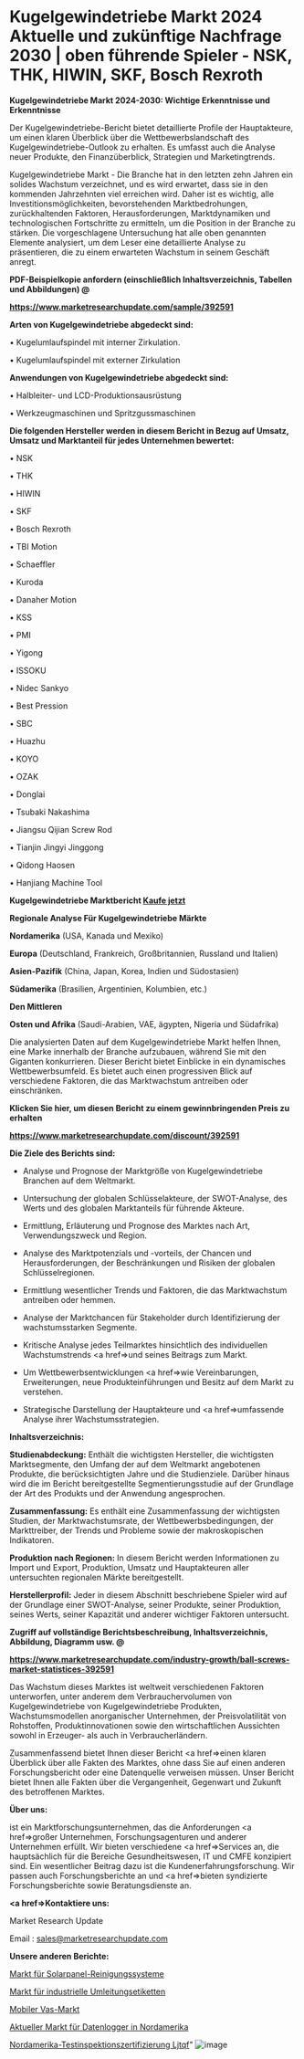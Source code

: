 # Kugelgewindetriebe Markt 2024 Aktuelle und zukünftige Nachfrage 2030 | oben führende Spieler - NSK, THK, HIWIN, SKF, Bosch Rexroth

<strong>Kugelgewindetriebe Markt 2024-2030: Wichtige Erkenntnisse und Erkenntnisse</strong>

Der Kugelgewindetriebe-Bericht bietet detaillierte Profile der Hauptakteure, um einen klaren Überblick über die Wettbewerbslandschaft des Kugelgewindetriebe-Outlook zu erhalten. Es umfasst auch die Analyse neuer Produkte, den Finanzüberblick, Strategien und Marketingtrends.

Kugelgewindetriebe Markt - Die Branche hat in den letzten zehn Jahren ein solides Wachstum verzeichnet, und es wird erwartet, dass sie in den kommenden Jahrzehnten viel erreichen wird. Daher ist es wichtig, alle Investitionsmöglichkeiten, bevorstehenden Marktbedrohungen, zurückhaltenden Faktoren, Herausforderungen, Marktdynamiken und technologischen Fortschritte zu ermitteln, um die Position in der Branche zu stärken. Die vorgeschlagene Untersuchung hat alle oben genannten Elemente analysiert, um dem Leser eine detaillierte Analyse zu präsentieren, die zu einem erwarteten Wachstum in seinem Geschäft anregt.



<strong><b>PDF-Beispielkopie anfordern (einschließlich Inhaltsverzeichnis, Tabellen und Abbildungen) @ </b></strong>

<strong><a href=https://www.marketresearchupdate.com/sample/392591>

<strong>https://www.marketresearchupdate.com/sample/392591</u></a></strong></strong>



<strong>Arten von Kugelgewindetriebe abgedeckt sind:</strong>

• Kugelumlaufspindel mit interner Zirkulation.

• Kugelumlaufspindel mit externer Zirkulation



<strong>Anwendungen von Kugelgewindetriebe abgedeckt sind:</strong>

• Halbleiter- und LCD-Produktionsausrüstung

• Werkzeugmaschinen und Spritzgussmaschinen



<strong>Die folgenden Hersteller werden in diesem Bericht in Bezug auf Umsatz, Umsatz und Marktanteil für jedes Unternehmen bewertet:</strong>

• NSK

• THK

• HIWIN

• SKF

• Bosch Rexroth

• TBI Motion

• Schaeffler

• Kuroda

• Danaher Motion

• KSS

• PMI

• Yigong

• ISSOKU

• Nidec Sankyo

• Best Pression

• SBC

• Huazhu

• KOYO

• OZAK

• Donglai

• Tsubaki Nakashima

• Jiangsu Qijian Screw Rod

• Tianjin Jingyi Jinggong

• Qidong Haosen

• Hanjiang Machine Tool



<strong>Kugelgewindetriebe Marktbericht <a href=https://www.marketresearchupdate.com/buynow/392591>Kaufe jetzt</a></strong>



<strong>Regionale Analyse Für Kugelgewindetriebe Märkte</strong>



<strong>Nordamerika</strong> (USA, Kanada und Mexiko)



<strong>Europa</strong> (Deutschland, Frankreich, Großbritannien, Russland und Italien)



<strong>Asien-Pazifik</strong> (China, Japan, Korea, Indien und Südostasien)



<strong>Südamerika</strong> (Brasilien, Argentinien, Kolumbien, etc.)



<strong>Den Mittleren</strong> 

<strong>Osten und Afrika</strong> (Saudi-Arabien, VAE, ägypten, Nigeria und Südafrika)

Die analysierten Daten auf dem Kugelgewindetriebe Markt helfen Ihnen, eine Marke innerhalb der Branche aufzubauen, während Sie mit den Giganten konkurrieren. Dieser Bericht bietet Einblicke in ein dynamisches Wettbewerbsumfeld. Es bietet auch einen progressiven Blick auf verschiedene Faktoren, die das Marktwachstum antreiben oder einschränken.



<strong>Klicken Sie hier, um diesen Bericht zu einem gewinnbringenden Preis zu erhalten
</strong>

<strong><a href=https://www.marketresearchupdate.com/discount/392591>https://www.marketresearchupdate.com/discount/392591</b></u></strong></a>



<strong>Die Ziele des Berichts sind:</strong>

- Analyse und Prognose der Marktgröße von Kugelgewindetriebe Branchen auf dem Weltmarkt.

- Untersuchung der globalen Schlüsselakteure, der SWOT-Analyse, des Werts und des globalen Marktanteils für führende Akteure.

- Ermittlung, Erläuterung und Prognose des Marktes nach Art, Verwendungszweck und Region.

- Analyse des Marktpotenzials und -vorteils, der Chancen und Herausforderungen, der Beschränkungen und Risiken der globalen Schlüsselregionen.

- Ermittlung wesentlicher Trends und Faktoren, die das Marktwachstum antreiben oder hemmen.

- Analyse der Marktchancen für Stakeholder durch Identifizierung der wachstumsstarken Segmente.

- Kritische Analyse jedes Teilmarktes hinsichtlich des individuellen Wachstumstrends <a href=>und</a> seines Beitrags zum Markt.

- Um Wettbewerbsentwicklungen <a href=>wie</a> Vereinbarungen, Erweiterungen, neue Produkteinführungen und Besitz auf dem Markt zu verstehen.

- Strategische Darstellung der Hauptakteure und <a href=>umfas</a>sende Analyse ihrer Wachstumsstrategien.



<strong>Inhaltsverzeichnis:</strong>



<strong>Studienabdeckung:</strong> Enthält die wichtigsten Hersteller, die wichtigsten Marktsegmente, den Umfang der auf dem Weltmarkt angebotenen Produkte, die berücksichtigten Jahre und die Studienziele. Darüber hinaus wird die im Bericht bereitgestellte Segmentierungsstudie auf der Grundlage der Art des Produkts und der Anwendung angesprochen.



<strong>Zusammenfassung:</strong> Es enthält eine Zusammenfassung der wichtigsten Studien, der Marktwachstumsrate, der Wettbewerbsbedingungen, der Markttreiber, der Trends und Probleme sowie der makroskopischen Indikatoren.



<strong>Produktion nach Regionen:</strong> In diesem Bericht werden Informationen zu Import und Export, Produktion, Umsatz und Hauptakteuren aller untersuchten regionalen Märkte bereitgestellt.



<strong>Herstellerprofil:</strong> Jeder in diesem Abschnitt beschriebene Spieler wird auf der Grundlage einer SWOT-Analyse, seiner Produkte, seiner Produktion, seines Werts, seiner Kapazität und anderer wichtiger Faktoren untersucht.



<strong><b>Zugriff auf vollständige Berichtsbeschreibung, Inhaltsverzeichnis, Abbildung, Diagramm usw. @ </b></strong>

<strong><a href=https://www.marketresearchupdate.com/industry-growth/ball-screws-market-statistices-392591>https://www.marketresearchupdate.com/industry-growth/ball-screws-market-statistices-392591</a></strong>

Das Wachstum dieses Marktes ist weltweit verschiedenen Faktoren unterworfen, unter anderem dem Verbrauchervolumen von Kugelgewindetriebe von Kugelgewindetriebe Produkten, Wachstumsmodellen anorganischer Unternehmen, der Preisvolatilität von Rohstoffen, Produktinnovationen sowie den wirtschaftlichen Aussichten sowohl in Erzeuger- als auch in Verbraucherländern.

Zusammenfassend bietet Ihnen dieser Bericht <a href=>einen</a> klaren Überblick über alle Fakten des Marktes, ohne dass Sie auf einen anderen Forschungsbericht oder eine Datenquelle verweisen müssen. Unser Bericht bietet Ihnen alle Fakten über die Vergangenheit, Gegenwart und Zukunft des betroffenen Marktes.



<strong>Über uns:</strong>

 ist ein Marktforschungsunternehmen, das die Anforderungen <a href=>großer</a> Unternehmen, Forschungsagenturen und anderer Unternehmen erfüllt. Wir bieten verschiedene <a href=>Services</a> an, die hauptsächlich für die Bereiche Gesundheitswesen, IT und CMFE konzipiert sind. Ein wesentlicher Beitrag dazu ist die Kundenerfahrungsforschung. Wir passen auch Forschungsberichte an und <a href=>bieten</a> syndizierte Forschungsberichte sowie Beratungsdienste an.



<strong><a href=>Kontaktiere uns:</a></strong>

Market Research Update

Email : sales@marketresearchupdate.com



<strong>Unsere anderen Berichte:</strong>

<a href=https://www.linkedin.com/pulse/solar-panel-cleaning-systems-market-2023-latest-trending>Markt für Solarpanel-Reinigungssysteme</a>

<a href=https://www.linkedin.com/pulse/industrial-reroute-labels-market-size-share-outlook-growth>Markt für industrielle Umleitungsetiketten</a>

<a href=https://www.linkedin.com/pulse/mobile-vas-market-size-emerging-trends-consumption>Mobiler Vas-Markt</a>

<a href=https://www.linkedin.com/pulse/north-america-current-data-loggersmarket-see>Aktueller Markt für Datenlogger in Nordamerika</a>

<a href=https://www.linkedin.com/pulse/north-america-testing-inspection-certification-ljtqf/>Nordamerika-Testinspektionszertifizierung Ljtqf</a>"
![image](https://github.com/Gayatrikarjule/Market-Analysis-361/assets/97346546/fff98a34-91af-4d6e-8388-fdc87eedf79f)
